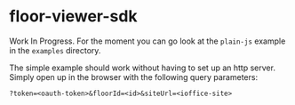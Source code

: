 # floor-viewer-sdk

Work In Progress. For the moment you can go look at the `plain-js` example in the `examples`
directory.

The simple example should work without having to set up an http server. Simply open up in the
browser with the following query parameters:

```
?token=<oauth-token>&floorId=<id>&siteUrl=<ioffice-site>
```
